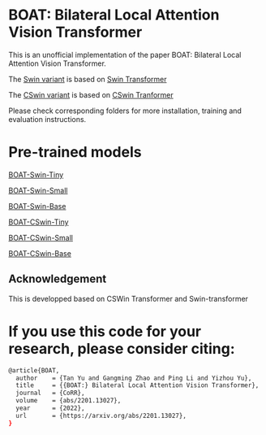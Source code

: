 # BOAT: Bilateral Local Attention Vision Transformer


This is an unofficial implementation of the paper BOAT: Bilateral Local Attention Vision Transformer. 

The [Swin variant](https://github.com/mahaoyuHKU/pytorch-boat/tree/main/BOAT-Swin) is based on [Swin Transformer](https://github.com/microsoft/Swin-Transformer)

The [CSwin variant](https://github.com/mahaoyuHKU/pytorch-boat/tree/main/BOAT-CSwin) is based on [CSwin Tranformer](https://github.com/microsoft/CSWin-Transformer)

Please check corresponding folders for more installation, training and evaluation instructions.

# Pre-trained models

[BOAT-Swin-Tiny](https://www.dropbox.com/s/xa94uewsrvjglnn/tiny.pth?dl=0)

[BOAT-Swin-Small](https://www.dropbox.com/s/7ih1zvii3bvdcgd/small.pth?dl=0)

[BOAT-Swin-Base](https://www.dropbox.com/s/70hr7h0smcr0gr9/base.pth?dl=0)

[BOAT-CSwin-Tiny](https://www.dropbox.com/s/rsmtu6r0v2lt0y5/cswin_tiny.pth.tar?dl=0)

[BOAT-CSwin-Small](https://www.dropbox.com/s/cnl00d1faxxoi19/cswin_small.pth.tar?dl=0)

[BOAT-CSwin-Base](https://www.dropbox.com/s/92sr8r8zhng1mqg/cswin_base.pth.tar?dl=0)

## Acknowledgement
This is developped based on CSWin Transformer and Swin-transformer


# If you use this code for your research, please consider citing:

```bash
@article{BOAT,
  author    = {Tan Yu and Gangming Zhao and Ping Li and Yizhou Yu},
  title     = {{BOAT:} Bilateral Local Attention Vision Transformer},
  journal   = {CoRR},
  volume    = {abs/2201.13027},
  year      = {2022},
  url       = {https://arxiv.org/abs/2201.13027},
}
```
